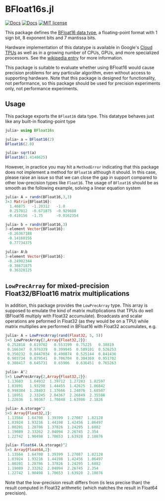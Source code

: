 # BFloat16s.jl
[![Docs](https://img.shields.io/badge/docs-stable-blue.svg)](https://github.com/JuliaMath/BFloat16s.jl/stable/)  [![Docs](https://img.shields.io/badge/docs-dev-blue.svg)](https://github.com/JuliaMath/BFloat16s.jl/dev/) [![MIT license](http://img.shields.io/badge/license-MIT-brightgreen.svg)](http://opensource.org/licenses/MIT) 

This package defines the [BFloat16 data type](https://en.wikipedia.org/wiki/Bfloat16_floating-point_format),
a floating-point format with 1 sign bit, 8 exponent bits and 7 mantissa bits.

Hardware implementation of this datatype is available in Google's
[Cloud TPUs](https://en.wikipedia.org/wiki/Tensor_processing_unit) as well as
in a growing number of CPUs, GPUs, and more specialized processors. See the
[wikipedia entry](https://en.wikipedia.org/wiki/Bfloat16_floating-point_format)
for more information.

This package is suitable to evaluate whether using BFloat16 would cause
precision problems for any particular algorithm, even without access to supporting
hardware. Note that this package is designed for functionality, not performance,
so this package should be used for precision experiments only, not performance
experiments.

## Usage

This package exports the `BFloat16` data type. This datatype behaves
just like any built-in floating-point type

```julia
julia> using BFloat16s

julia> a = BFloat16(2)
BFloat16(2.0)

julia> sqrt(a)
BFloat16(1.4140625)
```

However, in practice you may hit a `MethodError` indicating that this package does not implement
a method for `BFloat16` although it should. In this case, please raise an issue so that we can
close the gap in support compared to other low-precision types like `Float16`. The usage
of `BFloat16` should be as smooth as the following example, solving a linear equation system

```julia
julia> A = randn(BFloat16,3,3)
3×3 Matrix{BFloat16}:
  1.46875   -1.20312   -1.0
  0.257812  -0.671875  -0.929688
 -0.410156  -1.75      -0.0162354

julia> b = randn(BFloat16,3)
3-element Vector{BFloat16}:
 -0.26367188
 -0.14160156
  0.77734375

julia> A\b
3-element Vector{BFloat16}:
 -0.24902344
 -0.38671875
  0.36328125
```

## `LowPrecArray` for mixed-precision Float32/BFloat16 matrix multiplications

In addition, this package provides the `LowPrecArray` type.
This array is supposed to emulate the kind
of matrix multiplications that TPUs do well (BFloat16 multiply with Float32
accumulate). Broadcasts and scalar operations are peformed in Float32 (as
they would be on a TPU) while matrix multiplies are performed in BFloat16 with
Float32 accumulates, e.g.

```julia
julia> A = LowPrecArray(rand(Float32, 5, 5))
5×5 LowPrecArray{2,Array{Float32,2}}:
 0.252818  0.619702   0.553199  0.75225   0.30819
 0.166347  0.976339   0.399945  0.589101  0.526253
 0.350232  0.0447034  0.490874  0.525144  0.841436
 0.903734  0.879541   0.706704  0.304369  0.951702
 0.308417  0.645731   0.65906   0.636451  0.765263

julia> A^2
5×5 LowPrecArray{2,Array{Float32,2}}:
 1.13603   1.64932  1.39712  1.27283  1.82597
 1.03891   1.93298  1.44455  1.42625  1.86842
 0.998384  1.28403  1.37666  1.24076  1.68507
 1.18951   2.33245  2.04367  2.26849  2.35588
 1.22636   1.90367  1.70848  1.63986  2.1826

julia> A.storage^2
5×5 Array{Float32,2}:
 1.13564  1.64708  1.39399  1.27087  1.82128
 1.03924  1.93216  1.44198  1.42456  1.86497
 1.00201  1.28786  1.37826  1.24295  1.6882
 1.19089  2.33262  2.04094  2.26745  2.354
 1.22742  1.90498  1.70653  1.63928  2.18076

julia> Float64.(A.storage)^2
5×5 Array{Float64,2}:
 1.13564  1.64708  1.39399  1.27087  1.82128
 1.03924  1.93216  1.44198  1.42456  1.86497
 1.00201  1.28786  1.37826  1.24295  1.6882
 1.19089  2.33262  2.04094  2.26745  2.354
 1.22742  1.90498  1.70653  1.63928  2.18076
```

Note that the low-precision result differs from (is less precise than) the
result computed in Float32 arithmetic (which matches the result in Float64
precision).

